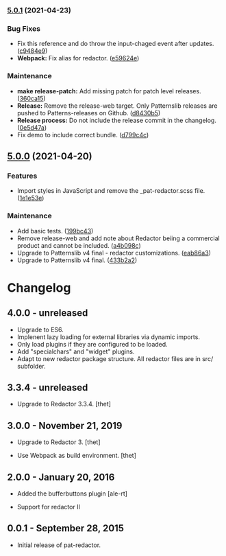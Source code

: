 ### [5.0.1](https://github.com/patternslib/pat-redactor/compare/5.0.0...5.0.1) (2021-04-23)


### Bug Fixes

* Fix this reference and do throw the input-chaged event after updates. ([c9484e9](https://github.com/patternslib/pat-redactor/commit/c9484e930e1a2411f3b97eb6f8e0d9e033aed5f1))
* **Webpack:** Fix alias for redactor. ([e59624e](https://github.com/patternslib/pat-redactor/commit/e59624e64b81140504205d27864dda7fec4cc166))


### Maintenance

* **make release-patch:** Add missing patch for patch level releases. ([360ca15](https://github.com/patternslib/pat-redactor/commit/360ca15266114bea56085d650bd6d292b1dcc0d4))
* **Release:** Remove the release-web target. Only Patternslib releases are pushed to Patterns-releases on Github. ([d8430b5](https://github.com/patternslib/pat-redactor/commit/d8430b510449d4779100f78d13e905e76494362d))
* **Release process:** Do not include the release commit in the changelog. ([0e5d47a](https://github.com/patternslib/pat-redactor/commit/0e5d47aecab602d33e7216d8763a3485c93470cd))
* Fix demo to include correct bundle. ([d799c4c](https://github.com/patternslib/pat-redactor/commit/d799c4c60addb8a2ea26566c20b36d1d34ebbdb8))

## [5.0.0](https://github.com/patternslib/pat-redactor/compare/0.0.2...5.0.0) (2021-04-20)


### Features

* Import styles in JavaScript and remove the _pat-redactor.scss file. ([1e1e53e](https://github.com/patternslib/pat-redactor/commit/1e1e53e4f70da188d28a3e9c1ac409226214b997))


### Maintenance

* Add basic tests. ([199bc43](https://github.com/patternslib/pat-redactor/commit/199bc436b8d548f10b94d2212d67a9026fc1d550))
* Remove release-web and add note about Redactor beiing a commercial product and cannot be included. ([a4b098c](https://github.com/patternslib/pat-redactor/commit/a4b098c8dbdeff12c842d26a5df07a3476b058f2))
* Upgrade to Patternslib v4 final - redactor customizations. ([eab86a3](https://github.com/patternslib/pat-redactor/commit/eab86a3b6e98f7662595add1a483c7aac016bfd1))
* Upgrade to Patternslib v4 final. ([433b2a2](https://github.com/patternslib/pat-redactor/commit/433b2a2e2f27f676f52015f8007d0afc109df7d9))

# Changelog


## 4.0.0 - unreleased

- Upgrade to ES6.
- Implenent lazy loading for external libraries via dynamic imports.
- Only load plugins if they are configured to be loaded.
- Add "specialchars" and "widget" plugins.
- Adapt to new redactor package structure.
  All redactor files are in src/ subfolder.


## 3.3.4 - unreleased

- Upgrade to Redactor 3.3.4.
  [thet]


## 3.0.0 - November 21, 2019

- Upgrade to Redactor 3.
  [thet]

- Use Webpack as build environment.
  [thet]


## 2.0.0 - January 20, 2016

- Added the bufferbuttons plugin
  [ale-rt]

- Support for redactor II

## 0.0.1 - September 28, 2015

- Initial release of pat-redactor.
